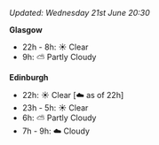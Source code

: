 *Updated: Wednesday 21st June 20:30*

**Glasgow**

* 22h - 8h: :sunny: Clear
* 9h: :partly_sunny: Partly Cloudy

**Edinburgh**

* 22h: :sunny: Clear [:cloud: as of 22h]
* 23h - 5h: :sunny: Clear
* 6h: :partly_sunny: Partly Cloudy
* 7h - 9h: :cloud: Cloudy
